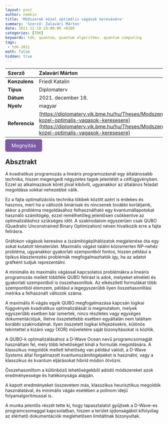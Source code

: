 ```yaml
---
layout: post
author: nemkin
title: 'Módszerek közel optimális vágások keresésére'
summary: 'Szerző: Zalavári Márton'
date: 2021-12-18 19:00:00 +0100
categories: [TDK]
keywords: tdk, quantum, quantum algorithms, quantum computing
tags:
 - tdk-2021
math: false
hidden: true
---
```


| **Szerző** | Zalavári Márton |
| :- | :- |
| **Konzulens** | Friedl Katalin |
| **Típus** | Diplomaterv |
| **Dátum** | 2021. december 18. |
| **Nyelv** | magyar |
| **Referencia** | [https://diplomaterv.vik.bme.hu/hu/Theses/Modszerek-kozel-optimalis-vagasok-keresesere](https://diplomaterv.vik.bme.hu/hu/Theses/Modszerek-kozel-optimalis-vagasok-keresesere) |

<a
  href="https://quszit.github.io/thesises/marton-zalavari-2021-12-18-msc-thesis-modszerek-kozel-optimalis-vagasok-keresesere.pdf"
  style="
    background-color: #7D5BA6;
    padding: 10px 20px;
    border: none;
    border-radius: 5px;
    outline: none;
    color: white;
    font-size: 16px;
    text-decoration: none;
    cursor: pointer;
    transition: background-color 0.3s ease;"
    onmouseover="this.style.backgroundColor='#6D4A94'"
    onmouseout="this.style.backgroundColor='#7D5BA6'"
    onmousedown="this.style.backgroundColor='#5C3A82'"
    onmouseup="this.style.backgroundColor='#7D5BA6'"
    >Megnyitás</a>

## Absztrakt

A kvadratikus programozás a lineáris programozásnál egy általánosabb technika, hiszen megengedi négyzetes tagok jelenlétét a célfüggvényben. Ezzel az alkalmazások körét jóval kibővíti, ugyanakkor az általános feladat megoldása sokkal nehezebbé válik.

Ez a fajta optimalizációs technika többek között azért is érdekes és hasznos, mert ha a változók binárisak és nincsenek további korlátjaink, akkor a probléma megoldásához felhasználható egy kvantumállapotokat használó számítógép, ezzel remélhetőleg jelentősen csökkentve az optimalizáláshoz szükséges időt. A szakirodalom egyszerűen csak QUBO (Quadratic Unconstrained Binary Optimization) néven hivatkozik erre a fajta felírásra.

Gráfokon vágások keresése a (számítógép)hálózatok megjelenése óta egy sokat kutatott tématerület. Maximális vágást találni közismerten NP-nehéz probléma, ugyanakkor gyakorlati szempontból fontos, hiszen például a tipikus klaszterezési problémák megfogalmazhatók így, ha az adatot gráfként tudjuk reprezentálni.

A minimális és maximális vágással kapcsolatos problémákra a lineáris programozás mellett többféle QUBO felírást is adok, melyeket elméleti és gyakorlati szempontból is összehasonlítok. Az elkészített formulákat több szempontból elemzem, például a legegyszerűbb ilyen összehasonlítási metrika a felhasznált változók száma.

A maximális K-vágás egyik QUBO megfogalmazása kapcsán logikai függvények kvadratikus optimalizálását is megmutatom, melyek egyszerűbb esetben bár ismertek, nincs részletes vagy egységes dokumentációjuk, illetve összetettebb esetben egyáltalán nem találtam korábbi szakirodalmat. Ilyen összetett logikai kifejezésekre, különös tekintettel a kizáró vagy (XOR) műveletére saját bizonyításokat is közlök.

A QUBO-k optimalizálásához a D-Wave Ocean nevű programcsomagját használtam fel, mely több lehetőséget kínál a formulák megoldására. A klasszikus megoldók mellett lehetőség van például valódi, a D-Wave Systems által forgalmazott kvantumszámítógépeket is használni, vagy a klasszikus és kvantum eljárásokat hibrid módon ötvözni.

Összehasonlítom a különböző lehetőségekből adódó módszereket azok eredményessége és hatékonysága alapján.

A kapott eredményeket összevetem más, klasszikus heurisztikus megoldók használatával, és minimális vágás esetében a polinom idejű folyamalgoritmussal is.

A munka jelentős részét tette ki, hogy tapasztalatot gyűjtsek a D-Wave-es programcsomaggal kapcsolatban, hiszen a terület újdonságából kifolyólag az elérhető dokumentációk meglehetősen limitáltnak bizonyultak.
